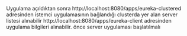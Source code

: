 Uygulama açıldıktan sonra http://localhost:8080/apps/eureka-clustered adresinden istemci uygulamasının bağlandığı clusterda yer alan server listesi alınabilir
http://localhost:8080/apps/eureka-client adresinden uygulama bilgileri alınabilir. 
önce server uygulaması başlatılmalı 